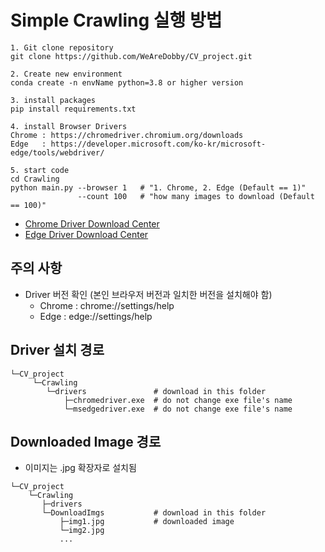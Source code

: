 # Simple Crawling 실행 방법
```
1. Git clone repository
git clone https://github.com/WeAreDobby/CV_project.git

2. Create new environment
conda create -n envName python=3.8 or higher version

3. install packages
pip install requirements.txt

4. install Browser Drivers
Chrome : https://chromedriver.chromium.org/downloads
Edge   : https://developer.microsoft.com/ko-kr/microsoft-edge/tools/webdriver/

5. start code
cd Crawling
python main.py --browser 1   # "1. Chrome, 2. Edge (Default == 1)"
               --count 100   # "how many images to download (Default == 100)"
```
 - [Chrome Driver Download Center](https://chromedriver.chromium.org/downloads)
 - [Edge Driver Download Center](https://developer.microsoft.com/ko-kr/microsoft-edge/tools/webdriver/)  

## 주의 사항
 - Driver 버전 확인 (본인 브라우저 버전과 일치한 버전을 설치해야 함)
   - Chrome : chrome://settings/help
   - Edge : edge://settings/help


 ## Driver 설치 경로
 ```
 └─CV_project
      └─Crawling
         └─drivers               # download in this folder
             ├─chromedriver.exe  # do not change exe file's name 
             └─msedgedriver.exe  # do not change exe file's name
 ```
 ## Downloaded Image 경로
  - 이미지는 .jpg 확장자로 설치됨 
  ```
 └─CV_project
      └─Crawling
         ├─drivers
         └─DownloadImgs           # download in this folder
             ├─img1.jpg           # downloaded image
             └─img2.jpg
             ...
 ```